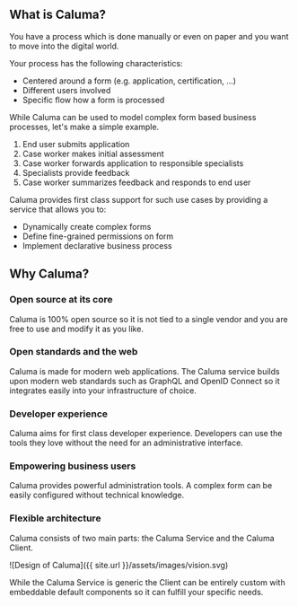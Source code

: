 ## What is Caluma?

You have a process which is done manually or even on paper and you want to move into the digital world.

Your process has the following characteristics:

* Centered around a form (e.g. application, certification, ...)
* Different users involved
* Specific flow how a form is processed

While Caluma can be used to model complex form based business processes, let's make a
simple example.

1. End user submits application
2. Case worker makes initial assessment
3. Case worker forwards application to responsible specialists
4. Specialists provide feedback
5. Case worker summarizes feedback and responds to end user

Caluma provides first class support for such use cases by providing a service that allows you to:

* Dynamically create complex forms
* Define fine-grained permissions on form
* Implement declarative business process

## Why Caluma?

### Open source at its core

Caluma is 100% open source so it is not tied to a single vendor and you are free to use and modify it as you like.

### Open standards and the web

Caluma is made for modern web applications. The Caluma service builds upon modern web standards such as GraphQL and OpenID Connect so it integrates easily into your infrastructure of choice.

### Developer experience

Caluma aims for first class developer experience. Developers can use the tools they love without the need for an administrative interface.

### Empowering business users

Caluma provides powerful administration tools. A complex form can be easily configured without technical knowledge.

### Flexible architecture

Caluma consists of two main parts: the Caluma Service and the Caluma Client.

![Design of Caluma]({{ site.url }}/assets/images/vision.svg)

While the Caluma Service is generic the Client can be entirely custom with embeddable default components so it can fulfill your specific needs.
